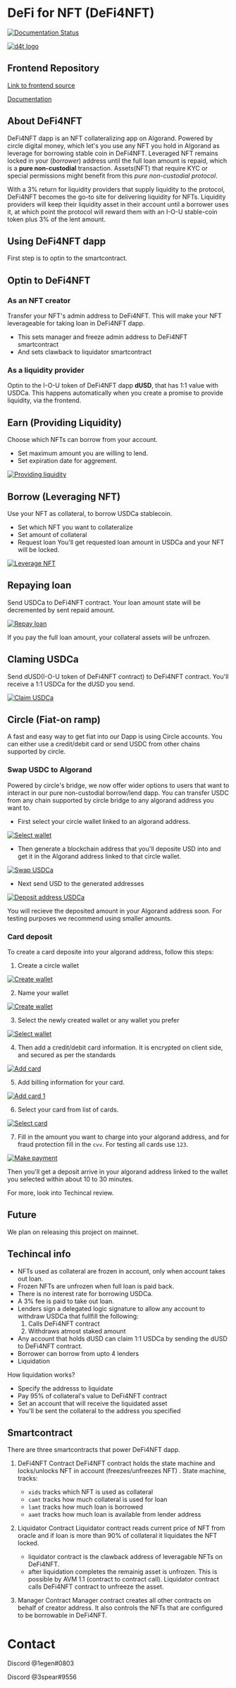 # DeFi for NFT (DeFi4NFT)
[![Documentation Status](https://readthedocs.org/projects/defi4nft/badge/?version=latest)](https://defi4nft.readthedocs.io/en/latest/?badge=latest)

[![d4t logo](/docs/assets/images/logo_black.png)](https://youtu.be/4n19YhPuku4 "DeFi 4 NFT demo video")

## Frontend Repository

[Link to frontend source](https://github.com/adapole/Defi-for-NFT)

[Documentation](https://defi4nft.readthedocs.io/en/latest)

## About DeFi4NFT

DeFi4NFT dapp is an NFT collateralizing app on Algorand. Powered by circle digital money, which let's you use any NFT you hold in Algorand as leverage for borrowing stable coin in DeFi4NFT.
Leveraged NFT remains locked in your (*borrower*) address until the full loan amount is repaid, which is a **pure non-custodial** transaction.
Assets(NFT) that require KYC or special permissions might benefit from this *pure non-custodial protocol*.

With a 3% return for liquidity providers that supply liquidity to the protocol, DeFi4NFT becomes the go-to site for delivering liquidity for NFTs.
Liquidity providers will keep their liquidity asset in their account until a borrower uses it, at which point the protocol will reward them with an I-O-U stable-coin token plus 3% of the lent amount.

## Using DeFi4NFT dapp

First step is to optin to the smartcontract.

## Optin to DeFi4NFT

### As an NFT creator

Transfer your NFT's admin address to DeFi4NFT.
This will make your NFT leverageable for taking loan in DeFi4NFT dapp.
* This sets manager and freeze admin address to DeFi4NFT smartcontract
* And sets clawback to liquidator smartcontract

### As a liquidity provider

Optin to the I-O-U token of DeFi4NFT dapp **dUSD**, that has 1:1 value with USDCa.
This happens automatically when you create a promise to provide liquidity, via the frontend.

## Earn (Providing Liquidity)

Choose which NFTs can borrow from your account.
* Set maximum amount you are willing to lend.
* Set expiration date for aggrement.

[![Providing liquidity](/docs/assets/images/lend.png)](https://youtu.be/4n19YhPuku4?t=51 "Stake your USDC")

## Borrow (Leveraging NFT)

Use your NFT as collateral, to borrow USDCa stablecoin.
* Set which NFT you want to collateralize
* Set amount of collateral
* Request loan
You'll get requested loan amount in USDCa and your NFT will be locked.

[![Leverage NFT](/docs/assets/images/borrow.png)](https://youtu.be/4n19YhPuku4?t=114 "Borrow in DeFi4NFT")

## Repaying loan

Send USDCa to DeFi4NFT contract.
Your loan amount state will be decremented by sent repaid amount.

[![Repay loan](/docs/assets/images/repay.png)](https://youtu.be/4n19YhPuku4?t=149 "Repaying loan")

If you pay the full loan amount, your collateral assets will be unfrozen.

## Claming USDCa

Send dUSD(I-O-U token of DeFi4NFT contract) to DeFi4NFT contract.
You'll receive a 1:1 USDCa for the dUSD you send.

[![Claim USDCa](/docs/assets/images/claim.png)](https://youtu.be/4n19YhPuku4?t=95 "Claim")

## Circle (Fiat-on ramp)

A fast and easy way to get fiat into our Dapp is using Circle accounts.
You can either use a credit/debit card or send USDC from other chains supported by circle.

### Swap USDC to Algorand

Powered by circle's bridge, we now offer wider options to users that want to interact in our pure non-custodial borrow/lend dapp.
You can transfer USDC from any chain supported by circle bridge to any algorand address you want to.

* First select your circle wallet linked to an algorand address.

[![Select wallet](/docs/assets/images/select_wallet_swap.png)](https://youtu.be/4n19YhPuku4?t=95 "Select wallet")

* Then generate a blockchain address that you'll deposite USD into and get it in the Algorand address linked to that circle wallet.

[![Swap USDCa](/docs/assets/images/generate_address.png)](https://youtu.be/4n19YhPuku4?t=95 "Generate Address")

* Next send USD to the generated addresses

[![Deposit address USDCa](/docs/assets/images/get_address.png)](https://youtu.be/4n19YhPuku4?t=95 "Get Address")

You will recieve the deposited amount in your Algorand address soon.
For testing purposes we recommend using smaller amounts.

### Card deposit

To create a card deposite into your algorand address, follow this steps:

1. Create a circle wallet

[![Create wallet](/docs/assets/images/create_wallet.png)](https://youtu.be/4n19YhPuku4?t=95 "Create wallet")

2. Name your wallet

[![Create wallet](/docs/assets/images/create_wallet2.png)](https://youtu.be/4n19YhPuku4?t=95 "Create wallet")

3. Select the newly created wallet or any wallet you prefer

[![Select wallet](/docs/assets/images/select_wallet.png)](https://youtu.be/4n19YhPuku4?t=95 "Select wallet")

4. Then add a credit/debit card information. It is encrypted on client side, and secured as per the standards

[![Add card](/docs/assets/images/add_card.png)](https://youtu.be/4n19YhPuku4?t=95 "Add card")

5. Add billing information for your card.

[![Add card 1](/docs/assets/images/add_card2.png)](https://youtu.be/4n19YhPuku4?t=95 "Billing Address")

6. Select your card from list of cards.

[![Select card](/docs/assets/images/select_card.png)](https://youtu.be/4n19YhPuku4?t=95 "Select card")

7. Fill in the amount you want to charge into your algorand address, and for fraud protection fill in the `cvv`. For testing all cards use `123`.

[![Make payment](/docs/assets/images/make_payment.png)](https://youtu.be/4n19YhPuku4?t=95 "Make payment")

Then you'll get a deposit arrive in your algorand address linked to the wallet you selected within about 10 to 30 minutes.

For more, look into Techincal review.

## Future

We plan on releasing this project on mainnet.

## Techincal info

* NFTs used as collateral are frozen in account, only when account takes out loan.
* Frozen NFTs are unfrozen when full loan is paid back.
* There is no interest rate for borrowing USDCa.
* A 3% fee is paid to take out loan.
* Lenders sign a delegated logic signature to allow any account to withdraw USDCa that fullfill the following:
	1. Calls DeFi4NFT contract
	2. Withdraws atmost staked amount
* Any account that holds dUSD can claim 1:1 USDCa by sending the dUSD to DeFi4NFT contract.
* Borrower can borrow from upto 4 lenders
* Liquidation

How liquidation works?

* Specify the addresss to liquidate
* Pay 95% of collateral's value to DeFi4NFT contract
* Set an account that will receive the liquidated asset
* You'll be sent the collateral to the address you specified

## Smartcontract

There are three smartcontracts that power DeFi4NFT dapp.

1. DeFi4NFT Contract
DeFi4NFT contract holds the state machine and locks/unlocks NFT in account (freezes/unfreezes  NFT) .
State machine, tracks:
	* `xids` tracks which NFT is used as collateral
	* `camt` tracks how much collateral is used for loan
	* `lamt` tracks how much loan is borrowed
	* `aamt` tracks how much loan is available from lender address

2. Liquidator Contract
Liquidator contract reads current price of NFT from oracle and if loan is more than 90% of collateral it liquidates the NFT locked.
	* liquidator contract is the clawback address of leveragable NFTs on DeFi4NFT.
	* after liquidation completes the remainig asset is unfrozen. This is possible by AVM 1.1 (contract to contract call). Liquidator contract calls DeFi4NFT contract to unfreeze the asset.

3. Manager Contract
Manager contract creates all other contracts on behalf of creator address. It also controls the NFTs that are configured to be borrowable in DeFi4NFT.


# Contact

Discord @1egen#0803

Discord @3spear#9556
